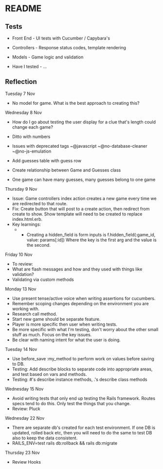 # README

## Tests
* Front End - UI tests with Cucumber / Capybara's
* Controllers - Response status codes, template rendering
* Models - Game logic and validation

* Have I tested - ...

## Reflection

Tuesday 7 Nov
* No model for game. What is the best approach to creating this?

Wednesday 8 Nov
* How do I go about testing the user display for a clue that's length could change each game?
* Ditto with numbers
* Issues with deprecated tags ~@javascript ~@no-database-cleaner ~@no-js-emulation

* Add guesses table with guess row
* Create relationship between Game and Guesses class
* One game can have many guesses, many guesses belong to one game

Thursday 9 Nov
* Issue: Game controllers index action creates a new game every time we are redirected to that route.
* Fix: Create button that will post to a create action, then redirect from create to show. Show template will need to be created to replace index.html.erb.
* Key learnings:
  * - Creating a hidden_field is form inputs is f.hidden_field(:game_id, value: params[:id]) Where the key is the first arg and the value is the second.

Friday 10 Nov
* To review:
* What are flash messages and how and they used with things like validation?
* Validating via custom methods

Monday 13 Nov
* Use present tense/active voice when writing assertions for cucumbers.
* Remember scoping changes depending on the environment you are working with.
* Research call method.
* Start new game should be separate feature.
* Player is more specific then user when writing tests.
* Be more specific with what I'm testing, don't worry about the other small stuff as much. Focus on the key issues.
* Be clear with naming intent for what the user is doing.

Tuesday 14 Nov
* Use before_save :my_method to perform work on values before saving to DB.
* Testing: Add describe blocks to separate code into appropriate areas, and test based on vars and methods.
* Testing: #'s describe instance methods, .'s describe class methods

Wednesday 15 Nov
* Avoid writing tests that only end up testing the Rails framework. Routes specs tend to do this. Only test the things that you change.
* Review: Pluck

Wednesday 22 Nov
* There are separate db's created for each test environment. If one DB is updated, rolled back etc, then you will need to do the same to test DB also to keep the data consistent.
* RAILS_ENV=test rails db:rollback && rails db:migrate

Thursday 23 Nov
* Review Hooks

